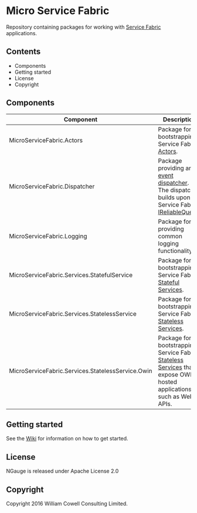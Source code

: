 # Micro Service Fabric

Repository containing packages for working with [Service Fabric](https://azure.microsoft.com/en-us/documentation/services/service-fabric/) applications.

## Contents

* Components
* Getting started
* License
* Copyright

## Components

| Component | Description | NuGet |
| --------- | ----------- | ----- |
| MicroServiceFabric.Actors | Package for bootstrapping Service Fabric [Actors](https://azure.microsoft.com/en-us/documentation/articles/service-fabric-reliable-actors-introduction/). | |
| MicroServiceFabric.Dispatcher | Package providing an [event dispatcher](https://en.wikipedia.org/wiki/Event_loop). The dispatcher builds upon the Service Fabric [IReliableQueue](https://msdn.microsoft.com/en-us/library/azure/dn971527.aspx?f=255&MSPPError=-2147217396).  |  [MicroServiceFabric.Dispatcher](https://www.nuget.org/packages/MicroServiceFabric.Dispatcher/) |
| MicroServiceFabric.Logging | Package for providing common logging functionality. | |
| MicroServiceFabric.Services.StatefulService | Package for bootstrapping Service Fabric [Stateful Services](https://azure.microsoft.com/en-us/documentation/articles/service-fabric-reliable-services-introduction/). | |
| MicroServiceFabric.Services.StatelessService | Package for bootstrapping Service Fabric [Stateless Services](https://azure.microsoft.com/en-us/documentation/articles/service-fabric-reliable-services-introduction/). | |
| MicroServiceFabric.Services.StatelessService.Owin | Package for bootstrapping Service Fabric [Stateless Services](https://azure.microsoft.com/en-us/documentation/articles/service-fabric-reliable-services-introduction/) that expose OWIN-hosted applications, such as Web APIs. | |

## Getting started

See the [Wiki](https://github.com/wc2/micro-service-fabric/wiki) for information on how to get started.

## License

NGauge is released under Apache License 2.0

## Copyright

Copyright 2016 William Cowell Consulting Limited.
